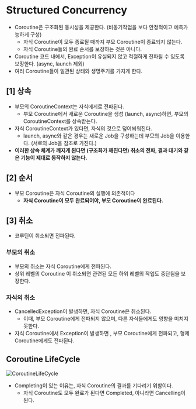 # Structured Concurrency
- Coroutine은 구조화된 동시성을 제공한다. (비동기작업을 보다 안정적이고 예측가능하게 구성)
  - 자식 Coroutine이 모두 종료될 때까지 부모 Coroutine이 종료되지 않는다.
  - 자식 Coroutine들의 완료 순서를 보장하는 것은 아니다.
- Coroutine 코드 내에서, Exception이 유실되지 않고 적절하게 전파될 수 있도록 보장한다. (async, launch 제외)
- 여러 Coroutine들이 일관된 상태와 생명주기를 가지게 한다.

## [1] 상속
- 부모의 CoroutineContext는 자식에게로 전파된다.
  - 부모 Coroutine에서 새로운 Coroutine을 생성 (launch, async)하면, 부모의 CoroutineContext를 상속받는다.
- 자식 CoroutineContext가 있다면, 자식의 것으로 덮어씌워진다.
  - launch, async와 같은 경우는 새로운 Job을 구성하는데 부모의 Job을 이용한다. (서로의 Job을 참조로 가진다.)
- **이러한 상속 체계가 깨지게 된다면 (구조화가 깨진다면) 취소의 전파, 결과 대기와 같은 기능이 제대로 동작하지 않는다.**

## [2] 순서
- 부모 Coroutine은 자식 Coroutine의 실행에 의존적이다
  - **자식 Coroutine이 모두 완료되어야, 부모 Coroutine이 완료된다.**


## [3] 취소
- 코루틴이 취소되면 전파된다.

### 부모의 취소
- 부모의 취소는 자식 Coroutine에게 전파된다.
- 상위 레벨의 Coroutine 이 취소되면 관련된 모든 하위 레벨의 작업도 중단됨을 보장한다.

### 자식의 취소
- CancelledException이 발생하면, 자식 Coroutine은 취소된다.
  - 이때, 부모 Coroutine에게 전파되지 않으며, 다른 자식들에게도 영향을 미치지 못한다.
- 자식 Coroutine에서 Exception이 발생하면 , 부모 Coroutine에게 전파되고, 형제 Coroutine에게도 전파된다.


## Coroutine LifeCycle
![CoroutineLifeCycle](https://github.com/ktj1997/TIL/assets/57896918/dc8f3357-83a7-473d-9ff3-219a0211a057)

- Completing이 있는 이유는, 자식 Coroutine의 결과를 기다리기 위함이다.  
  - 자식 Coroutine도 모두 완료가 된다면 Completed, 아니라면 Cancelling이 된다.